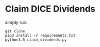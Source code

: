 # Claim DICE Dividends

simply run:

    git clone 
    pip3 install -r requirements.txt
    python3.5 claim_dividends.py
